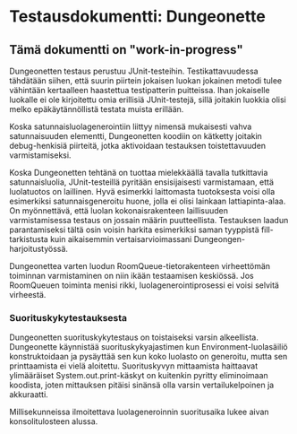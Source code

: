 Testausdokumentti: Dungeonette
==============================
Tämä dokumentti on "work-in-progress"
-------------------------------------

Dungeonetten testaus perustuu JUnit-testeihin. Testikattavuudessa tähdätään siihen, että suurin piirtein jokaisen luokan jokainen metodi tulee vähintään kertaalleen haastettua testipatterin puitteissa. Ihan jokaiselle luokalle ei ole kirjoitettu omia erillisiä JUnit-testejä, sillä joitakin luokkia olisi melko epäkäytännöllistä testata muista erillään.

Koska satunnaisluolagenerointiin liittyy nimensä mukaisesti vahva satunnaisuuden elementti, Dungeonetten koodiin on kätketty joitakin debug-henkisiä piirteitä, jotka aktivoidaan testauksen toistettavuuden varmistamiseksi.

Koska Dungeonetten tehtänä on tuottaa mielekkäällä tavalla tutkittavia satunnaisluolia, JUnit-testeillä pyritään ensisijaisesti varmistamaan, että luolatuotos on laillinen. Hyvä esimerkki laittomasta tuotoksesta voisi olla esimerkiksi satunnaisgeneroitu huone, jolla ei olisi lainkaan lattiapinta-alaa. On myönnettävä, että luolan kokonaisrakenteen laillisuuden varmistamisessa testaus on jossain määrin puutteellista. Testauksen laadun parantamiseksi tältä osin voisin harkita esimerkiksi saman tyyppistä fill-tarkistusta kuin aikaisemmin vertaisarvioimassani Dungeongen-harjoitustyössä.

Dungeonettea varten luodun RoomQueue-tietorakenteen virheettömän toiminnan varmistaminen on niin ikään testaamisen keskiössä. Jos RoomQueuen toiminta menisi rikki, luolagenerointiprosessi ei voisi selvitä virheestä.

### Suorituskykytestauksesta

Dungeonetten suorituskykytestaus on toistaiseksi varsin alkeellista. Dungeonette käynnistää suorituskykyajastimen kun Environment-luolasäiliö konstruktoidaan ja pysäyttää sen kun koko luolasto on generoitu, mutta sen printtaamista ei vielä aloitettu. Suorituskyvyn mittaamista haittaavat ylimääräiset System.out.print-käskyt on kuitenkin pyritty eliminoimaan koodista, joten mittauksen pitäisi sinänsä olla varsin vertailukelpoinen ja akkuraatti.

Millisekunneissa ilmoitettava luolageneroinnin suoritusaika lukee aivan konsolitulosteen alussa.

